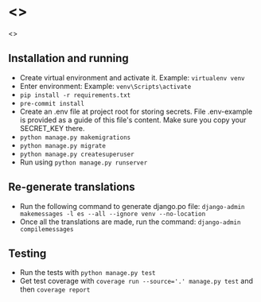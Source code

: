 # <<Project Name>>

<<Project description.>>

## Installation and running

- Create virtual environment and activate it. Example: `virtualenv venv`
- Enter environment: Example: `venv\Scripts\activate`
- `pip install -r requirements.txt`
- `pre-commit install`
- Create an .env file at project root for storing secrets. File .env-example is provided as a guide of this file's content. Make sure you copy your SECRET_KEY there.
- `python manage.py makemigrations`
- `python manage.py migrate`
- `python manage.py createsuperuser`
- Run using `python manage.py runserver`

## Re-generate translations

- Run the following command to generate django.po file: `django-admin makemessages -l es --all --ignore venv --no-location`
- Once all the translations are made, run the command: `django-admin compilemessages`

## Testing

- Run the tests with `python manage.py test`
- Get test coverage with `coverage run --source='.' manage.py test` and then `coverage report`
